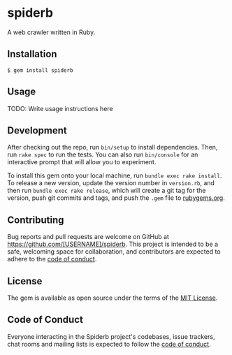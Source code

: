 spiderb
=======

A web crawler written in Ruby.

## Installation

    $ gem install spiderb

## Usage

TODO: Write usage instructions here

## Development

After checking out the repo, run `bin/setup` to install dependencies. Then, run `rake spec` to run the tests. You can also run `bin/console` for an interactive prompt that will allow you to experiment.

To install this gem onto your local machine, run `bundle exec rake install`. To release a new version, update the version number in `version.rb`, and then run `bundle exec rake release`, which will create a git tag for the version, push git commits and tags, and push the `.gem` file to [rubygems.org](https://rubygems.org).

## Contributing

Bug reports and pull requests are welcome on GitHub at https://github.com/[USERNAME]/spiderb. This project is intended to be a safe, welcoming space for collaboration, and contributors are expected to adhere to the [code of conduct](https://github.com/[USERNAME]/spiderb/blob/master/CODE_OF_CONDUCT.md).


## License

The gem is available as open source under the terms of the [MIT License](https://opensource.org/licenses/MIT).

## Code of Conduct

Everyone interacting in the Spiderb project's codebases, issue trackers, chat rooms and mailing lists is expected to follow the [code of conduct](https://github.com/[USERNAME]/spiderb/blob/master/CODE_OF_CONDUCT.md).
